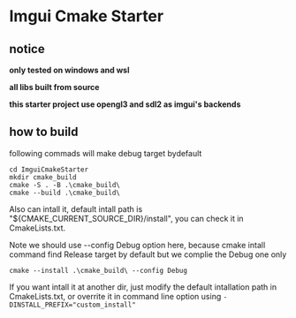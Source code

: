 # Imgui Cmake Starter
## notice
**only tested on windows and wsl**

**all libs built from source**

**this starter project use opengl3 and sdl2 as imgui's backends**

## how to build
following commads will make debug target bydefault

~~~shell
cd ImguiCmakeStarter
mkdir cmake_build
cmake -S . -B .\cmake_build\
cmake --build .\cmake_build\ 
~~~~

Also can intall it, default intall path is "${CMAKE_CURRENT_SOURCE_DIR}/install", you can check it in CmakeLists.txt.  

Note we should use --config Debug option here, because cmake intall command find Release target by default but we complie the Debug one only

~~~shell
cmake --install .\cmake_build\ --config Debug 
~~~
If you want intall it at another dir, just modify the default intallation path in CmakeLists.txt, or overrite it in command line option using `-DINSTALL_PREFIX="custom_install"`
